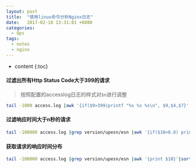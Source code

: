 ```yaml
---
layout: post
title:  "使用linux命令分析Nginx日志"
date:   2017-02-18 13:31:01 +0800
categories:
  - Ops
tags:
  - notes
  - nginx
---
```


* content
{:toc}


#### 过滤出所有Http Status Code大于399的请求
> 按照配置的accesslog日志的样式对`$n`进行调整

``` sh
tail -1000 access.log |awk '{if($9>399)printf "%s %s %s\n", $9,$4,$7}'
```

#### 过滤响应时间大于n秒的请求
``` sh
tail -100000 access.log |grep version/upesn/esn |awk '{if($10>0.8) printf "%s %s %s\n" ,$4, $7, $10}'
```

#### 获取请求的响应时间分布

``` sh
tail -100000 access.log |grep version/upesn/esn |awk '{print $10}'|sort|uniq -c
```
